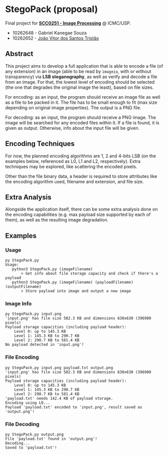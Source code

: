 # StegoPack (proposal)

Final project for **[SCC0251 - Image Processing](https://uspdigital.usp.br/jupiterweb/jupDisciplina?sgldis=SCC0251)** @ ICMC/USP.

* 10262648 - Gabriel Kanegae Souza
* 10262652 - [João Vitor dos Santos Tristão](http://github.com/jtristao/)

## Abstract

This project aims to develop a full application that is able to encode a file (of any extension) in an image (able to be read by `imageio`, with or without transparency) via **LSB steganography**, as well as verify and decode a file from an image. For that, the lowest level of encoding should be selected (the one that degrades the original image the least), based on file sizes.

For encoding: as an input, the program should receive an image file as well as a file to be packed in it. The file has to be small enough to fit (max size depending on original image properties). The output is a PNG file.

For decoding: as an input, the program should receive a PNG image. The image will be searched for any encoded files within it. If a file is found, it is given as output. Otherwise, info about the input file will be given.

## Encoding Techniques

For now, the planned encoding algorithms are 1, 2 and 4-bits LSB (on the examples below, referenced as L0, L1 and L2, respectively). Extra techniques may be explored, like scattering the encoded pixels.

Other than the file binary data, a header is required to store attributes like the encoding algorithm used, filename and extension, and file size.

## Extra Analysis

Alongside the application itself, there can be some extra analysis done on the encoding capabilities (e.g. max payload size supported by each of them), as well as the resulting image degradation.

## Examples

### Usage

```
py StegoPack.py
Usage:
   python3 StegoPack.py (imageFilename)
       > Get info about file storage capacity and check if there's a payload
   python3 StegoPack.py (imageFilename) (payloadFilename) (outputFilename)
       > Store payload into image and output a new image
```

### Image Info

```
py StegoPack.py input.png
'input.png' has file size 582.3 KB and dimensions 630x630 (396900 pixels)
Payload storage capacities (including payload header):
    Level 0: up to 145.3 KB
    Level 1: 145.3 KB to 290.7 KB
    Level 2: 290.7 KB to 581.4 KB
No payload detected in 'input.png'!
```

### File Encoding

```
py StegoPack.py input.png payload.txt output.png
'input.png' has file size 582.3 KB and dimensions 630x630 (396900 pixels)
Payload storage capacities (including payload header):
    Level 0: up to 145.3 KB
    Level 1: 145.3 KB to 290.7 KB
    Level 2: 290.7 KB to 581.4 KB
'payload.txt' needs 142.4 KB of payload storage.
Encoding using L0...
Payload 'payload.txt' encoded to 'input.png', result saved as 'output.png'!
```

### File Decoding

```
py StegoPack.py output.png
File 'payload.txt' found in 'output.png'!
Decoding...
Saved to 'payload.txt'!
```